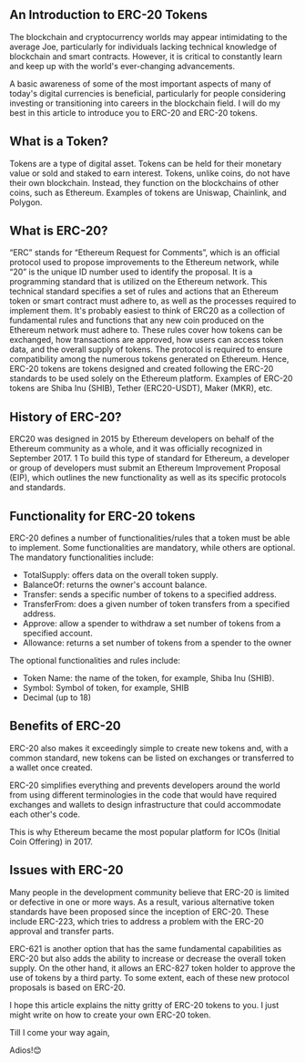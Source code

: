 ## An Introduction to ERC-20 Tokens

The blockchain and cryptocurrency worlds may appear intimidating to the average Joe, particularly for individuals lacking technical knowledge of blockchain and smart contracts. However, it is critical to constantly learn and keep up with the world's ever-changing advancements.

A basic awareness of some of the most important aspects of many of today's digital currencies is beneficial, particularly for people considering investing or transitioning into careers in the blockchain field. I will do my best in this article to introduce you to ERC-20 and ERC-20 tokens.

## What is a Token?
Tokens are a type of digital asset. Tokens can be held for their monetary value or sold and staked to earn interest.  Tokens, unlike coins, do not have their own blockchain. Instead, they function on the blockchains of other coins, such as Ethereum. Examples of tokens are Uniswap, Chainlink, and Polygon.

## What is ERC-20?
“ERC” stands for “Ethereum Request for Comments”, which is an official protocol used to propose improvements to the Ethereum network, while “20” is the unique ID number used to identify the proposal. It is a programming standard that is utilized on the Ethereum network. This technical standard specifies a set of rules and actions that an Ethereum token or smart contract must adhere to, as well as the processes required to implement them. It's probably easiest to think of ERC20 as a collection of fundamental rules and functions that any new coin produced on the Ethereum network must adhere to. These rules cover how tokens can be exchanged, how transactions are approved, how users can access token data, and the overall supply of tokens. The protocol is required to ensure compatibility among the numerous tokens generated on Ethereum. Hence, ERC-20 tokens are tokens designed and created following the ERC-20 standards to be used solely on the Ethereum platform. Examples of ERC-20 tokens are Shiba Inu (SHIB), Tether (ERC20-USDT), Maker (MKR), etc. 

## History of ERC-20?
ERC20 was designed in 2015 by Ethereum developers on behalf of the Ethereum community as a whole, and it was officially recognized in September 2017. 1 To build this type of standard for Ethereum, a developer or group of developers must submit an Ethereum Improvement Proposal (EIP), which outlines the new functionality as well as its specific protocols and standards.

## Functionality for ERC-20 tokens
ERC-20 defines a number of functionalities/rules that a token must be able to implement. Some functionalities are mandatory, while others are optional. The mandatory functionalities include:
- TotalSupply: offers data on the overall token supply.
- BalanceOf: returns the owner's account balance.
- Transfer: sends a specific number of tokens to a specified address.
- TransferFrom: does a given number of token transfers from a specified address.
- Approve: allow a spender to withdraw a set number of tokens from a specified account.
- Allowance: returns a set number of tokens from a spender to the owner

The optional functionalities and rules include: 
- Token Name: the name of the token, for example, Shiba Inu (SHIB).
- Symbol: Symbol of token, for example, SHIB
- Decimal (up to 18)

## Benefits of ERC-20 
ERC-20 also makes it exceedingly simple to create new tokens and, with a common standard, new tokens can be listed on exchanges or transferred to a wallet once created.

ERC-20 simplifies everything and prevents developers around the world from using different terminologies in the code that would have required exchanges and wallets to design infrastructure that could accommodate each other's code.

This is why Ethereum became the most popular platform for ICOs (Initial Coin Offering) in 2017.

## Issues with ERC-20
Many people in the development community believe that ERC-20 is limited or defective in one or more ways. As a result, various alternative token standards have been proposed since the inception of ERC-20. These include ERC-223, which tries to address a problem with the ERC-20 approval and transfer parts.

ERC-621 is another option that has the same fundamental capabilities as ERC-20 but also adds the ability to increase or decrease the overall token supply. On the other hand, it allows an ERC-827 token holder to approve the use of tokens by a third party. To some extent, each of these new protocol proposals is based on ERC-20.

I hope this article explains the nitty gritty of ERC-20 tokens to you. I just might write on how to create your own ERC-20 token. 

Till I come your way again, 

Adios!😊
